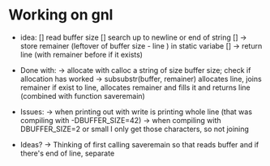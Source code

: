 
# Working on gnl

* idea:
	[] read buffer size
	[] search up to newline or end of string
	[] -> store remainer (leftover of buffer size - line ) in static variabe
	[] -> return line (with remainer before if it exists)

* Done with:
  -> allocate with calloc a string of size buffer size; check if allocation has worked
  -> subsubstr(buffer, remainer) allocates line, joins remainer if exist to line, allocates remainer and fills it and returns line (combined with function saveremain)

* Issues:
  -> when printing out with write is printing whole line (that was compiling with -DBUFFER_SIZE=42)
  -> when compiling with DBUFFER_SIZE=2 or small I only get those characters, so not joining

 * Ideas?
  -> Thinking of first calling saveremain so that reads buffer and if there's end of line, separate
